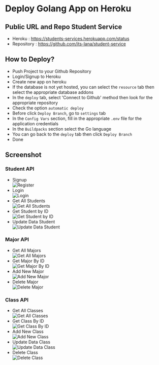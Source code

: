 # Deploy Golang App on Heroku

## Public URL and Repo Student Service

-  Heroku : https://students-services.herokuapp.com/status
-  Repository : https://github.com/its-lana/student-service

## How to Deploy?

-  Push Project to your Github Repository
-  Login/Signup to Heroku
-  Create new app on heroku
-  If the database is not yet hosted, you can select the `resource` tab then select the appropriate database addons
-  In the `deploy` tab, select 'Connect to Github' method then look for the appropriate repository
-  Check the option `automatic deploy`
-  Before click `Deploy Branch`, go to `settings` tab
-  In the `Config Vars` section, fill in the appropriate `.env` file for the application credentials
-  In the `Buildpacks` section select the Go language
-  You can go back to the `deploy` tab then click `Deploy Branch`
-  Done

## Screenshot

### Student API

-  Signup <br>
   ![Register](/day8/signup.png) <br>
-  Login <br>
   ![Login](/day8/login.png)<br>
-  Get All Students <br>
   ![Get All Students](/day8/1-get-students.png)<br>
-  Get Student by ID <br>
   ![Get Student by ID](/day8/1-getStudentById.png)<br>
-  Update Data Student <br>
   ![Update Data Student](/day8/1-updateStudent.png) <br>

### Major API

-  Get All Majors <br>
   ![Get All Majors](/day8/2-getMajors.png) <br>
-  Get Major By ID <br>
   ![Get Major By ID](/day8/2-getMajorById.png) <br>
-  Add New Major <br>
   ![Add New Major](/day8/2-addNewMajor.png) <br>
-  Delete Major <br>
   ![Delete Major](/day8/2-deleteMajor.png) <br>

### Class API

-  Get All Classes <br>
   ![Get All Classes](/day8/3-getClasses.png) <br>
-  Get Class By ID <br>
   ![Get Class By ID](/day8/3-getClassById.png) <br>
-  Add New Class <br>
   ![Add New Class](/day8/3-addNewClass.png) <br>
-  Update Data Class <br>
   ![Update Data Class](/day8/3-editClass.png) <br>
-  Delete Class <br>
   ![Delete Class](/day8/3-deleteClass.png) <br>
